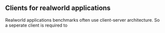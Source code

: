 ## Clients for realworld applications

Realworld applications benchmarks often use client-server architecture. So a seperate client is required to 